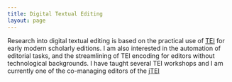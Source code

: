 ```yaml
---
title: Digital Textual Editing
layout: page
---
```


Research into digital textual editing is based on the practical use of [TEI](https://tei-c.org/) for early modern scholarly editions. I am also interested in the automation of editorial tasks, and the streamlining of TEI encoding for editors without technological backgrounds. I have taught several TEI workshops and I am currently one of the co-managing editors of the [jTEI](https://journals.openedition.org/jtei/)